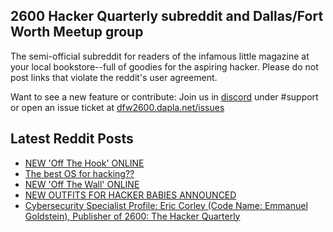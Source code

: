 ## 2600 Hacker Quarterly subreddit and Dallas/Fort Worth Meetup group
The semi-official subreddit for readers of the infamous little magazine at your local bookstore--full of goodies for the aspiring hacker. Please do not post links that violate the reddit's user agreement.

Want to see a new feature or contribute: 
Join us in [discord](https://dfw2600.dapla.net/chat) under #support or open an issue ticket at [dfw2600.dapla.net/issues](https://dfw2600.dapla.net/issues)

## Latest Reddit Posts
<!-- BLOG-POST-LIST:START -->
- [NEW 'Off The Hook' ONLINE](https://2600.com/hook/18-01-2023)
- [The best OS for hacking??](https://www.reddit.com/r/2600/comments/10ff85m/the_best_os_for_hacking/)
- [NEW 'Off The Wall' ONLINE](https://2600.com/wall/17-01-2023)
- [NEW OUTFITS FOR HACKER BABIES ANNOUNCED](https://2600.com/content/new-outfits-hacker-babies-announced)
- [Cybersecurity Specialist Profile: Eric Corley (Code Name: Emmanuel Goldstein), Publisher of 2600: The Hacker Quarterly](https://www.reddit.com/r/2600/comments/10bxeuu/cybersecurity_specialist_profile_eric_corley_code/)
<!-- BLOG-POST-LIST:END -->
